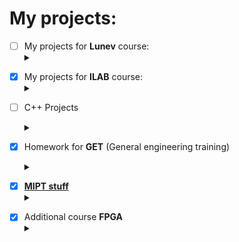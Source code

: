 # My projects:
- [ ] My projects for __Lunev__ course:<details><summary></summary>
    - [ ] __1 semestr__: <details><summary></summary>
        - [x] [__Warm-up tasks__](https://bit.ly/3jRGi9Y)
        - [ ] [__FIFO__](https://bit.ly/3yQWZGB)
        - [ ] [__UNKNOWN__]()
        </details>
    - [ ] __2 semestr__ <details><summary></summary>
      	- [ ] __UNKNOWN__
    </details>
</details>

- [X] My projects for __ILAB__ course:<details><summary></summary>
    - [X] __1 semestr__: <details><summary></summary>
        - [X] [__Solve Square Equation__](https://github.com/Hollbrok/SolveSquare)
        - [X] [__Onegin__](https://github.com/Hollbrok/Onegin)
        - [X] [__Stack__](https://github.com/Hollbrok/STACK)
        </details>
    - [X] __2 semestr__ <details><summary></summary>
        - [X] [__CPU__](https://github.com/Hollbrok/CPU_C_VERSION)
        - [X] [__Stack_cpp__](https://github.com/Hollbrok/Stack_cpp_version)
        - [X] [__CPU_cpp__](https://github.com/Hollbrok/CPU_Cpp_version) 
        - [X] [__Calculator__](https://github.com/Hollbrok/v.2-of-calculator)
        - [X] [__List__ / pointers version](https://github.com/Hollbrok/List) (C++ version)
        - [X] [__Akinator__](https://github.com/Hollbrok/Akinator)
        - [X] [__RayCasting__](https://github.com/Hollbrok/Raytracing)
        - [X] [__Differentiator__](https://github.com/Hollbrok/Differentiator)
        - [X] [__Programming language__](https://github.com/Hollbrok/Prog-Lang)
    </details>
</details>
 
- [ ] C++ Projects <details><summary></summary>
    - [X] [__Akinator__(graphical version)](https://github.com/Hollbrok/AkinatorGraphical)
	- [X] [__RayCasting__](https://github.com/Hollbrok/Raytracing)
	- [ ] [__MIPT-Pacman__](https://github.com/Hollbrok/MIPT-Pacman) (in progress)
	</details>

- [X] Homework for __GET__ (General engineering training)<details><summary></summary>
    - [X] [Libre Office](https://github.com/Hollbrok/test-rep/tree/master/LibreOffice)
    - [X] [MATLAB](https://github.com/Hollbrok/test-rep/tree/master/MATLAB)
    - [X] [Git](https://github.com/Hollbrok/test-rep/tree/master/Git)
    - [X] [GPIO](https://github.com/Hollbrok/Raspberry/tree/main/GPIO)
    - [X] [DAC](https://github.com/Hollbrok/Raspberry/tree/main/DAC)
    - [X] [ADC](https://github.com/Hollbrok/Raspberry/tree/main/ADC)
    - [X] [Capacitor (final project)](https://github.com/Hollbrok/Raspberry/tree/main/Capacitor)
</details>

- [X] [__MIPT stuff__](https://github.com/Hollbrok/MIPT_STUFF) <details><summary></summary>
	- [X] [LABS](https://github.com/Hollbrok/MIPT_STUFF)	<details><summary></summary>
		- [X] [1'st semestr](https://github.com/Hollbrok/MIPT_STUFF/tree/main/labs%201%20sem)
		- [X] [2'nd semestr](https://github.com/Hollbrok/MIPT_STUFF/tree/main/labs%202%20sem)
		</details>
	- [X] [lectures made with Latex of Znamenskaya L.N. 2 semester](https://github.com/Panterrich/Matan_2_semester)	
	</details>
    
</details>

- [X] Additional course __FPGA__ <details><summary></summary>
    - [X] [Critical path]()
    - [X] [D-latch, SR-latch, D-flipflop](https://github.com/Hollbrok/Verilog/tree/main/homework%201)
    - [X] [four-segment indicator + counter](https://github.com/Hollbrok/Verilog/tree/main/homework%202)
    - [X] [Gray counter with ROM](https://github.com/Hollbrok/Verilog/tree/main/homework%203)
    - [X] [Resynchronizer of clocks domains](https://github.com/Hollbrok/Verilog/tree/main/Lab1)
</details>

<!---

</br>

<a href="https://github.com/Hollbrok/CPU_cpp_version">
  <img align="center" src="https://github-readme-stats.vercel.app/api/pin/?username=Hollbrok&repo=CPU_cpp_version&theme=synthwave"/>
</a>
<a href="https://github.com/Hollbrok/CPU_C_VERSION">
  <img align="center" src="https://github-readme-stats.vercel.app/api/pin/?username=Hollbrok&repo=CPU_C_VERSION&theme=synthwave"/>
</a>
<a href="https://github.com/Hollbrok/STACK">
  <img align="center" src="https://github-readme-stats.vercel.app/api/pin/?username=Hollbrok&repo=STACK&theme=synthwave"/>
</a>
<a href="https://github.com/Hollbrok/Stack_cpp_version">
  <img align="center" src="https://github-readme-stats.vercel.app/api/pin/?username=Hollbrok&repo=Stack_cpp_version&theme=synthwave"/>
</a>
<a href="https://github.com/Hollbrok/v.2-of-calculator">
  <img align="center" src="https://github-readme-stats.vercel.app/api/pin/?username=Hollbrok&repo=v.2-of-calculator&theme=synthwave"/>
</a>
<a href="https://www.youtube.com/watch?v=bfNJHxZ8GYU&ab_channel=%D0%9D%D0%BE%D0%B2%D1%8B%D0%B9%D0%9C%D0%B8%D1%80-NewWorld">
  <img align="center" src="https://github-readme-stats.vercel.app/api/top-langs/?username=Hollbrok&theme=synthwave"/>
</a>
<a href="https://www.youtube.com/watch?v=bfNJHxZ8GYU&ab_channel=%D0%9D%D0%BE%D0%B2%D1%8B%D0%B9%D0%9C%D0%B8%D1%80-NewWorld">
  <img align="center" src="https://github-readme-stats.vercel.app/api?username=Hollbrok&&show_icons=true&theme=synthwave" />
</a>

-->


